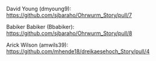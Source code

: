 David Young (dmyoung9):
https://github.com/sjbaraho/Ohrwurm_Story/pull/7

Babiker Babiker (Bbabiker):
https://github.com/sjbaraho/Ohrwurm_Story/pull/8

Arick Wilson (amwils39):
https://github.com/mhende18/dreikaesehoch_Story/pull/4
